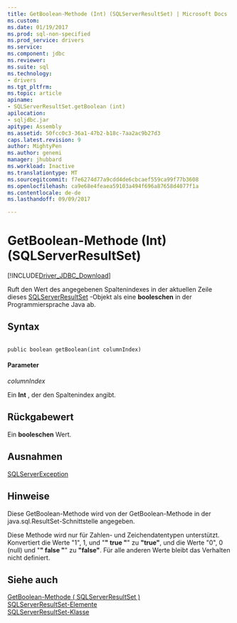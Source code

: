 ```yaml
---
title: GetBoolean-Methode (Int) (SQLServerResultSet) | Microsoft Docs
ms.custom: 
ms.date: 01/19/2017
ms.prod: sql-non-specified
ms.prod_service: drivers
ms.service: 
ms.component: jdbc
ms.reviewer: 
ms.suite: sql
ms.technology:
- drivers
ms.tgt_pltfrm: 
ms.topic: article
apiname:
- SQLServerResultSet.getBoolean (int)
apilocation:
- sqljdbc.jar
apitype: Assembly
ms.assetid: 50fcc0c3-36a1-47b2-b18c-7aa2ac9b27d3
caps.latest.revision: 9
author: MightyPen
ms.author: genemi
manager: jhubbard
ms.workload: Inactive
ms.translationtype: MT
ms.sourcegitcommit: f7e6274d77a9cdd4de6cbcaef559ca99f77b3608
ms.openlocfilehash: ca9e68e4feaea59103a494f696a87658d4077f1a
ms.contentlocale: de-de
ms.lasthandoff: 09/09/2017

---
```

# <a name="getboolean-method-int-sqlserverresultset"></a>GetBoolean-Methode (Int) (SQLServerResultSet)
[!INCLUDE[Driver_JDBC_Download](../../../includes/driver_jdbc_download.md)]

  Ruft den Wert des angegebenen Spaltenindexes in der aktuellen Zeile dieses [SQLServerResultSet](../../../connect/jdbc/reference/sqlserverresultset-class.md) -Objekt als eine **booleschen** in der Programmiersprache Java ab.  
  
## <a name="syntax"></a>Syntax  
  
```  
  
public boolean getBoolean(int columnIndex)  
```  
  
#### <a name="parameters"></a>Parameter  
 *columnIndex*  
  
 Ein **Int** , der den Spaltenindex angibt.  
  
## <a name="return-value"></a>Rückgabewert  
 Ein **booleschen** Wert.  
  
## <a name="exceptions"></a>Ausnahmen  
 [SQLServerException](../../../connect/jdbc/reference/sqlserverexception-class.md)  
  
## <a name="remarks"></a>Hinweise  
 Diese GetBoolean-Methode wird von der GetBoolean-Methode in der java.sql.ResultSet-Schnittstelle angegeben.  
  
 Diese Methode wird nur für Zahlen- und Zeichendatentypen unterstützt. Konvertiert die Werte "1", 1, und "**" true "**" zu **"true"**, und die Werte "0", 0 (null) und "**" false "**" zu **"false"**. Für alle anderen Werte bleibt das Verhalten nicht definiert.  
  
## <a name="see-also"></a>Siehe auch  
 [GetBoolean-Methode &#40; SQLServerResultSet &#41;](../../../connect/jdbc/reference/getboolean-method-sqlserverresultset.md)   
 [SQLServerResultSet-Elemente](../../../connect/jdbc/reference/sqlserverresultset-members.md)   
 [SQLServerResultSet-Klasse](../../../connect/jdbc/reference/sqlserverresultset-class.md)  
  
  

